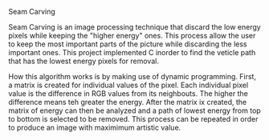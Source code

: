 Seam Carving

Seam Carving is an image processing technique that discard the low energy pixels while keeping the "higher energy" ones. This process allow the user to keep the most important parts of the picture while discarding the less important ones. This project implemented C inorder to find the veticle path that has the lowest energy pixels for removal.

How this algorithm works is by making use of dynamic programming. First, a matrix is created for individual values of the pixel. Each individual pixel value is the difference in RGB values from its neighbouts. The higher the difference means teh greater the energy. After the matrix ix created, the matrix of energy can then be analyzed and a path of lowest energy from top to bottom is selected to be removed. This process can be repeated in order to produce an image with maximimum artistic value.
